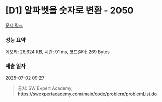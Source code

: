 # [D1] 알파벳을 숫자로 변환 - 2050 

[문제 링크](https://swexpertacademy.com/main/code/problem/problemDetail.do?contestProbId=AV5QLGxKAzQDFAUq) 

### 성능 요약

메모리: 26,624 KB, 시간: 91 ms, 코드길이: 269 Bytes

### 제출 일자

2025-07-02 09:27



> 출처: SW Expert Academy, https://swexpertacademy.com/main/code/problem/problemList.do